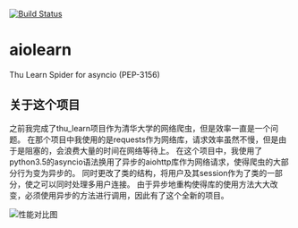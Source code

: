 [![Build Status](https://travis-ci.org/kehao95/aiolearn.svg?branch=master)](https://travis-ci.org/kehao95/aiolearn)
# aiolearn
Thu Learn Spider for asyncio (PEP-3156)
## 关于这个项目
之前我完成了thu_learn项目作为清华大学的网络爬虫，但是效率一直是一个问题。
在那个项目中我使用的是requests作为网络库，请求效率虽然不慢，但是由于是阻塞的，会浪费大量的时间在网络等待上。
在这个项目中，我使用了python3.5的asyncio语法换用了异步的aiohttp库作为网络请求，使得爬虫的大部分行为变为异步的。
同时更改了类的结构，将用户及其session作为了类的一部分，使之可以同时处理多用户连接。
由于异步地重构使得库的使用方法大大改变，必须使用异步的方法进行调用，因此有了这个全新的项目。

![性能对比图](http://ww4.sinaimg.cn/large/bc2a20f8jw1eyfgutzss8j20kn0ctmxp.jpg)
